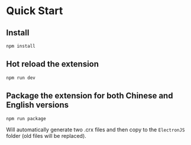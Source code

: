 
# Quick Start 

## Install
```
npm install
```
[//]: # (## Build)

[//]: # (`npm run build`)

## Hot reload the extension
`npm run dev`

## Package the extension for both Chinese and English versions
`npm run package`

Will automatically generate two .crx files and then copy to the `ElectronJS` folder (old files will be replaced).
